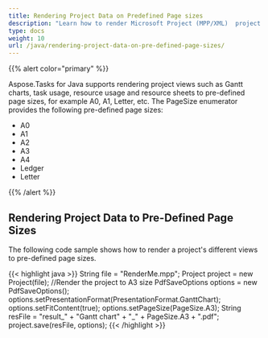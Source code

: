```yaml
---
title: Rendering Project Data on Predefined Page sizes
description: "Learn how to render Microsoft Project (MPP/XML)  project data with predefined page sizes using Aspose.Tasks for Java."
type: docs
weight: 10
url: /java/rendering-project-data-on-pre-defined-page-sizes/
---
```


{{% alert color="primary" %}} 

Aspose.Tasks for Java supports rendering project views such as Gantt charts, task usage, resource usage and resource sheets to pre-defined page sizes, for example A0, A1, Letter, etc. The PageSize enumerator provides the following pre-defined page sizes:

- A0
- A1
- A2
- A3
- A4
- Ledger
- Letter

{{% /alert %}}

## **Rendering Project Data to Pre-Defined Page Sizes**
The following code sample shows how to render a project's different views to pre-defined page sizes.

{{< highlight java >}}
String file = "RenderMe.mpp";
Project project = new Project(file);
//Render the project to A3 size
PdfSaveOptions options = new PdfSaveOptions();
options.setPresentationFormat(PresentationFormat.GanttChart);
options.setFitContent(true);
options.setPageSize(PageSize.A3);
String resFile = "result_" + "Gantt chart" + "_" + PageSize.A3 + ".pdf";
project.save(resFile, options);
{{< /highlight >}}
